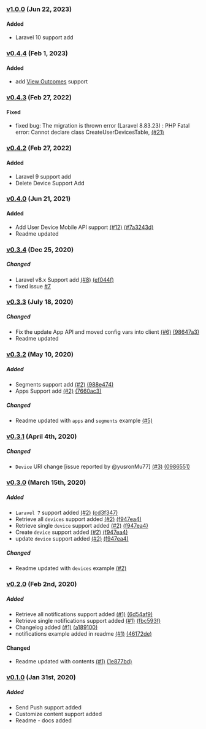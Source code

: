 ### [v1.0.0](https://github.com/shailesh-ladumor/one-signal/releases/tag/v1.0.0) (Jun 22, 2023)
#### Added
* Laravel 10 support add
  
### [v0.4.4](https://github.com/shailesh-ladumor/one-signal/releases/tag/v0.4.4) (Feb 1, 2023)
#### Added
* add [View Outcomes](https://documentation.onesignal.com/reference/view-outcomes) support

### [v0.4.3](https://github.com/shailesh-ladumor/one-signal/releases/tag/v0.4.3) (Feb 27, 2022)

#### Fixed
* fixed bug: The migration is thrown error (Laravel 8.83.23) : PHP Fatal error: Cannot declare class CreateUserDevicesTable,  [(#21)](https://github.com/shailesh-ladumor/one-signal/pull/21) 
 
### [v0.4.2](https://github.com/shailesh-ladumor/one-signal/releases/tag/v0.4.2) (Feb 27, 2022)

#### Added
* Laravel 9 support add
* Delete Device Support Add

### [v0.4.0](https://github.com/shailesh-ladumor/one-signal/releases/tag/v0.4.0) (Jun 21, 2021)

#### Added
* Add User Device Mobile API support [(#12)](https://github.com/shailesh-ladumor/one-signal/pull/12)  [(#7a3243d)](https://github.com/shailesh-ladumor/one-signal/commit/7a3243d30ab64e05fed5edea22386a3ea3a6ff74)
* Readme updated

### [v0.3.4](https://github.com/shailesh-ladumor/one-signal/releases/tag/v0.3.4) (Dec 25, 2020)

##### Changed
* Laravel v8.x Support add  [(#8)](https://github.com/shailesh-ladumor/one-signal/pull/8) [(ef044f)](https://github.com/shailesh-ladumor/one-signal/pull/8/commits/42e34111340519ebf9104ea0f5a3c49892ef044f)
* fixed issue [#7](https://github.com/shailesh-ladumor/one-signal/issues/7)

### [v0.3.3](https://github.com/shailesh-ladumor/one-signal/releases/tag/v0.3.3) (July 18, 2020)

##### Changed
* Fix the update App API and moved config vars into client [(#6)](https://github.com/shailesh-ladumor/one-signal/pull/6) [(98647a3)](https://github.com/shailesh-ladumor/one-signal/pull/6/commits/98647a35d7b69d8f63adad803278a85f8244b6ed)
* Readme updated 

### [v0.3.2](https://github.com/shailesh-ladumor/one-signal/releases/tag/v0.3.2) (May 10, 2020)

##### Added
* Segments support add [(#2)](https://github.com/shailesh-ladumor/one-signal/pull/5) [(988e474)](https://github.com/shailesh-ladumor/one-signal/commit/988e4741249a37d076c08ff902dadf84c399a77e)
* Apps Support add [(#2)](https://github.com/shailesh-ladumor/one-signal/pull/5) [(7660ac3)](https://github.com/shailesh-ladumor/one-signal/commit/7660ac39baa55d2eb60610ed50192a80d3e086ee)
##### Changed
* Readme updated with `apps` and `segments` example [(#5)](https://github.com/shailesh-ladumor/one-signal/pull/5)

### [v0.3.1](https://github.com/shailesh-ladumor/one-signal/releases/tag/v0.3.1) (April 4th, 2020)
##### Changed
* `Device` URl change [issue reported by @yusronMu77] [(#3)](https://github.com/shailesh-ladumor/one-signal/issues/3) [(0986551)](https://github.com/shailesh-ladumor/one-signal/commit/0986551481e395da25aef4f6895f63a0e0c4e914)

### [v0.3.0](https://github.com/shailesh-ladumor/one-signal/releases/tag/v0.3.0) (March 15th, 2020)

##### Added
* `Laravel 7` support added  [(#2)](https://github.com/shailesh-ladumor/one-signal/pull/2) [(cd3f347)](https://github.com/shailesh-ladumor/one-signal/pull/2/commits/cd3f347e4ee0cf1cd9101c2dae599713e9d650f7)
* Retrieve all `devices` support added [(#2)](https://github.com/shailesh-ladumor/one-signal/pull/2) [(f947ea4)](https://github.com/shailesh-ladumor/one-signal/pull/2/commits/f947ea4bbe3dcf14aaefd0942eff07375e818c56#diff-21b615b0e4f9bb5208699be064b7d31bR174)
* Retrieve single `device` support added [(#2)](https://github.com/shailesh-ladumor/one-signal/pull/2) [(f947ea4)](https://github.com/shailesh-ladumor/one-signal/pull/2/commits/f947ea4bbe3dcf14aaefd0942eff07375e818c56#diff-21b615b0e4f9bb5208699be064b7d31bR188) 
* Create `device` support added [(#2)](https://github.com/shailesh-ladumor/one-signal/pull/2) [(f947ea4)](https://github.com/shailesh-ladumor/one-signal/pull/2/commits/f947ea4bbe3dcf14aaefd0942eff07375e818c56#diff-21b615b0e4f9bb5208699be064b7d31bR202)
* update `device` support added [(#2)](https://github.com/shailesh-ladumor/one-signal/pull/2) [(f947ea4)](https://github.com/shailesh-ladumor/one-signal/pull/2/commits/f947ea4bbe3dcf14aaefd0942eff07375e818c56#diff-21b615b0e4f9bb5208699be064b7d31bR223)
##### Changed
* Readme updated with `devices` example [(#2)](https://github.com/shailesh-ladumor/one-signal/pull/2)

### [v0.2.0](https://github.com/shailesh-ladumor/one-signal/releases/tag/v0.2.0) (Feb 2nd, 2020)

##### Added

* Retrieve all notifications support added [(#1)](https://github.com/shailesh-ladumor/one-signal/pull/1) [(6d54af9)](https://github.com/shailesh-ladumor/one-signal/pull/1/commits/6d54af94f134a541ddbc02f9c823097093fce72a)
* Retrieve single notifications support added [(#1)](https://github.com/shailesh-ladumor/one-signal/pull/1) [(fbc593f)](https://github.com/shailesh-ladumor/one-signal/pull/1/commits/fbc593fd4aa2ff63d194d84bbe64c6ce1b86a27b)
* Changelog added [(#1)](https://github.com/shailesh-ladumor/one-signal/pull/1)  [(a189100)](https://github.com/shailesh-ladumor/one-signal/pull/1/commits/a189100566076e66459f5768affbaaa0c907421e)
* notifications example added in readme [(#1)](https://github.com/shailesh-ladumor/one-signal/pull/1) [(46172de)](https://github.com/shailesh-ladumor/one-signal/pull/1/commits/46172deffa10fb973fdfb1ea074636a902eadfd8)

#### Changed
* Readme updated with contents [(#1)](https://github.com/shailesh-ladumor/one-signal/pull/1)  [(1e877bd)](https://github.com/shailesh-ladumor/one-signal/pull/1/commits/1e877bdbe154eeb36c384c4aa4d3827d65764779)

### [v0.1.0](https://github.com/shailesh-ladumor/one-signal/releases/tag/v0.1.0) (Jan 31st, 2020)

##### Added

* Send Push support added
* Customize content support added
* Readme - docs added
